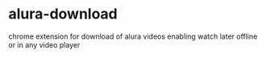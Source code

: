 # alura-download
chrome extension for download of alura videos enabling watch later offline or in any video player

